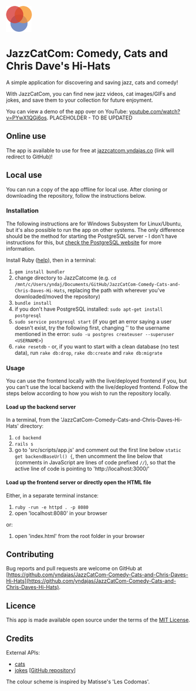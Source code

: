 <img src="src/images/favicon/android-chrome-192x192.png" alt="app icon" title="app icon" width="70px">

# JazzCatCom: Comedy, Cats and Chris Dave's Hi-Hats
A simple application for discovering and saving jazz, cats and comedy!

With JazzCatCom, you can find new jazz videos, cat images/GIFs and jokes, and save them to your collection for future enjoyment.

You can view a demo of the app over on YouTube: <a href="https://www.youtube.com/watch?v=PYwX1QGj6os" target="_blank" title="app demo on YouTube">youtube.com/watch?v=PYwX1QGj6os</a>. PLACEHOLDER - TO BE UPDATED

## Online use

The app is available to use for free at <a href="http://jazzcatcom.yndajas.co">jazzcatcom.yndajas.co</a> (link will redirect to GitHub)!

## Local use

You can run a copy of the app offline for local use. After cloning or downloading the repository, follow the instructions below.

### Installation

The following instructions are for Windows Subsystem for Linux/Ubuntu, but it's also possible to run the app on other systems. The only difference should be the method for starting the PostgreSQL server - I don't have instructions for this, but <a href="https://www.postgresql.org" target="_blank">check the PostgreSQL website</a> for more information.

Install Ruby (<a href="https://www.ruby-lang.org/en/documentation/installation" target="_blank" title="Ruby installation">help</a>), then in a terminal:
1. `gem install bundler`
2. change directory to JazzCatcome (e.g. `cd /mnt/c/Users/yndaj/Documents/GitHub/JazzCatCom-Comedy-Cats-and-Chris-Daves-Hi-Hats`, replacing the path with wherever you've downloaded/moved the repository)
3. `bundle install`
4. if you don't have PostgreSQL installed: `sudo apt-get install postgresql`
5. `sudo service postgresql start` (if you get an error saying a user doesn't exist, try the following first, changing '<USERNAME>' to the username mentioned in the error: `sudo -u postgres createuser --superuser <USERNAME>`)
6. `rake resetdb` - or, if you want to start with a clean database (no test data), run `rake db:drop`, `rake db:create` and `rake db:migrate`

### Usage

You can use the frontend locally with the live/deployed frontend if you, but you can't use the local backend with the live/deployed frontend. Follow the steps below according to how you wish to run the repository locally.

#### Load up the backend server
In a terminal, from the 'JazzCatCom-Comedy-Cats-and-Chris-Daves-Hi-Hats' directory:
1. `cd backend`
2. `rails s`
3. go to 'src/scripts/app.js' and comment out the first line below `static get backendBaseUrl() {`, then uncomment the line below that (comments in JavaScript are lines of code prefixed `//`), so that the active line of code is pointing to 'http://localhost:3000/'

#### Load up the frontend server or directly open the HTML file
Either, in a separate terminal instance:
1. `ruby -run -e httpd . -p 8080`
2. open 'localhost:8080' in your browser

or:
1. open 'index.html' from the root folder in your browser

## Contributing

Bug reports and pull requests are welcome on GitHub at [https://github.com/yndajas/JazzCatCom-Comedy-Cats-and-Chris-Daves-Hi-Hats](https://github.com/yndajas/JazzCatCom-Comedy-Cats-and-Chris-Daves-Hi-Hats).

## Licence

This app is made available open source under the terms of the [MIT License](https://opensource.org/licenses/MIT).

## Credits

External APIs:
- [cats](http://random.cat/meow)
- [jokes](https://official-joke-api.appspot.com/jokes/random) \[[GitHub repository](https://github.com/15Dkatz/official_joke_api)\]

The colour scheme is inspired by Matisse's 'Les Codomas'.
